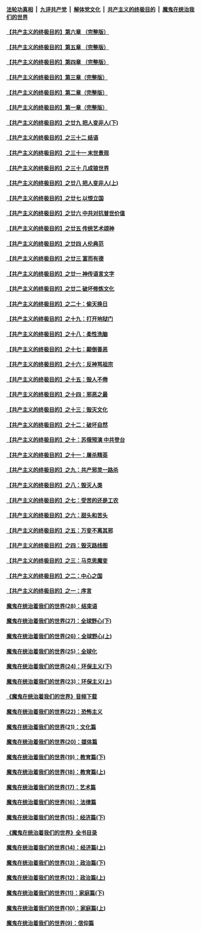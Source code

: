 

####  [法轮功真相](../../../../basic/blob/master/README.md?t=05130102) &nbsp;|&nbsp; [九评共产党](../../../../9ping.md/blob/master/README.md?t=05130102) &nbsp;|&nbsp; [解体党文化](../../../../jtdwh.md/blob/master/README.md?t=05130102)  &nbsp;|&nbsp; [共产主义的终极目的](../../../../gczydzjmd.md/blob/master/README.md?t=05130102) &nbsp;|&nbsp; [魔鬼在统治我们的世界](../../../../mgztzwmdsj.md/blob/master/README.md?t=05130102) 

#### [【共产主义的终极目的】第六章 （完整版）](../pages/nsc422/n11428913.md?t=05130102) 

#### [【共产主义的终极目的】第五章 （完整版）](../pages/nsc422/n11428912.md?t=05130102) 

#### [【共产主义的终极目的】第四章 （完整版）](../pages/nsc422/n11428907.md?t=05130102) 

#### [【共产主义的终极目的】第三章（完整版）](../pages/nsc422/n11428848.md?t=05130102) 

#### [【共产主义的终极目的】第二章（完整版）](../pages/nsc422/n11428831.md?t=05130102) 

#### [【共产主义的终极目的】第一章（完整版）](../pages/nsc422/n11417651.md?t=05130102) 

#### [【共产主义的终极目的】之廿九 把人变非人(下)](../pages/nsc422/n11344140.md?t=05130102) 

#### [【共产主义的终极目的】之三十二 结语](../pages/nsc422/n11360535.md?t=05130102) 

#### [【共产主义的终极目的】之三十一 末世景观](../pages/nsc422/n11351129.md?t=05130102) 

#### [【共产主义的终极目的】之三十 几成狼世界](../pages/nsc422/n11348280.md?t=05130102) 

#### [【共产主义的终极目的】之廿八 把人变非人(上)](../pages/nsc422/n11340492.md?t=05130102) 

#### [【共产主义的终极目的】之廿七 以恨立国](../pages/nsc422/n11336944.md?t=05130102) 

#### [【共产主义的终极目的】之廿六 中共对抗普世价值](../pages/nsc422/n11324785.md?t=05130102) 

#### [【共产主义的终极目的】之廿五 传统艺术颂神](../pages/nsc422/n11296396.md?t=05130102) 

#### [【共产主义的终极目的】之廿四 人伦典范](../pages/nsc422/n11296397.md?t=05130102) 

#### [【共产主义的终极目的】之廿三 富而有德](../pages/nsc422/n11283598.md?t=05130102) 

#### [【共产主义的终极目的】之廿一 神传语言文字](../pages/nsc422/n11263265.md?t=05130102) 

#### [【共产主义的终极目的】之廿二 破坏修炼文化](../pages/nsc422/n11245728.md?t=05130102) 

#### [【共产主义的终极目的】之二十：偷天换日](../pages/nsc422/n11238846.md?t=05130102) 

#### [【共产主义的终极目的】之十九：打开地狱门](../pages/nsc422/n11206376.md?t=05130102) 

#### [【共产主义的终极目的】之十八：柔性洗脑](../pages/nsc422/n11199994.md?t=05130102) 

#### [【共产主义的终极目的】之十七：颠倒善恶](../pages/nsc422/n11179782.md?t=05130102) 

#### [【共产主义的终极目的】之十六：反神骂祖宗](../pages/nsc422/n11166798.md?t=05130102) 

#### [【共产主义的终极目的】之十五：毁人不倦](../pages/nsc422/n11166792.md?t=05130102) 

#### [【共产主义的终极目的】之十四：邪恶之最](../pages/nsc422/n11150249.md?t=05130102) 

#### [【共产主义的终极目的】之十三：毁灭文化](../pages/nsc422/n11135227.md?t=05130102) 

#### [【共产主义的终极目的】之十二：破坏自然](../pages/nsc422/n11135214.md?t=05130102) 

#### [【共产主义的终极目的】之十：苏俄预演 中共登台](../pages/nsc422/n11118424.md?t=05130102) 

#### [【共产主义的终极目的】之十一：屠杀精英](../pages/nsc422/n11118442.md?t=05130102) 

#### [【共产主义的终极目的】之九：共产邪灵一路杀](../pages/nsc422/n11114139.md?t=05130102) 

#### [【共产主义的终极目的】之八：毁灭人类](../pages/nsc422/n11108503.md?t=05130102) 

#### [【共产主义的终极目的】之七：受苦的还是工农](../pages/nsc422/n11101809.md?t=05130102) 

#### [【共产主义的终极目的】之六：甜头和苦头](../pages/nsc422/n11096971.md?t=05130102) 

#### [【共产主义的终极目的】之五：万变不离其邪](../pages/nsc422/n11091285.md?t=05130102) 

#### [【共产主义的终极目的】之四：毁灭路线图](../pages/nsc422/n11086284.md?t=05130102) 

#### [【共产主义的终极目的】之三：马克思魔变](../pages/nsc422/n11061941.md?t=05130102) 

#### [【共产主义的终极目的】之二：中心之国](../pages/nsc422/n11047728.md?t=05130102) 

#### [【共产主义的终极目的】之一：序言](../pages/nsc422/n11086077.md?t=05130102) 

#### [魔鬼在统治着我们的世界(28)：结束语](../pages/nsc422/n10936246.md?t=05130102) 

#### [魔鬼在统治着我们的世界(27)：全球野心(下)](../pages/nsc422/n10928319.md?t=05130102) 

#### [魔鬼在统治着我们的世界(26)：全球野心(上)](../pages/nsc422/n10900318.md?t=05130102) 

#### [魔鬼在统治着我们的世界(25)：全球化](../pages/nsc422/n10788205.md?t=05130102) 

#### [魔鬼在统治着我们的世界(24)：环保主义(下)](../pages/nsc422/n10695307.md?t=05130102) 

#### [魔鬼在统治着我们的世界(23)：环保主义(上)](../pages/nsc422/n10688613.md?t=05130102) 

#### [《魔鬼在统治着我们的世界》音频下载](../pages/nsc422/n10635553.md?t=05130102) 

#### [魔鬼在统治着我们的世界(22)：恐怖主义](../pages/nsc422/n10614727.md?t=05130102) 

#### [魔鬼在统治着我们的世界(21)：文化篇](../pages/nsc422/n10597706.md?t=05130102) 

#### [魔鬼在统治着我们的世界(20)：媒体篇](../pages/nsc422/n10586579.md?t=05130102) 

#### [魔鬼在统治着我们的世界(19)：教育篇(下)](../pages/nsc422/n10564808.md?t=05130102) 

#### [魔鬼在统治着我们的世界(18)：教育篇(上)](../pages/nsc422/n10526970.md?t=05130102) 

#### [魔鬼在统治着我们的世界(17)：艺术篇](../pages/nsc422/n10499093.md?t=05130102) 

#### [魔鬼在统治着我们的世界(16)：法律篇](../pages/nsc422/n10485969.md?t=05130102) 

#### [魔鬼在统治着我们的世界(15)：经济篇(下)](../pages/nsc422/n10469975.md?t=05130102) 

#### [《魔鬼在统治着我们的世界》全书目录](../pages/nsc422/n10464261.md?t=05130102) 

#### [魔鬼在统治着我们的世界(14)：经济篇(上)](../pages/nsc422/n10457370.md?t=05130102) 

#### [魔鬼在统治着我们的世界(13)：政治篇(下)](../pages/nsc422/n10448270.md?t=05130102) 

#### [魔鬼在统治着我们的世界(12)：政治篇(上)](../pages/nsc422/n10444576.md?t=05130102) 

#### [魔鬼在统治着我们的世界(11)：家庭篇(下)](../pages/nsc422/n10440961.md?t=05130102) 

#### [魔鬼在统治着我们的世界(10)：家庭篇(上)](../pages/nsc422/n10435448.md?t=05130102) 

#### [魔鬼在统治着我们的世界(9)：信仰篇](../pages/nsc422/n10432159.md?t=05130102) 


